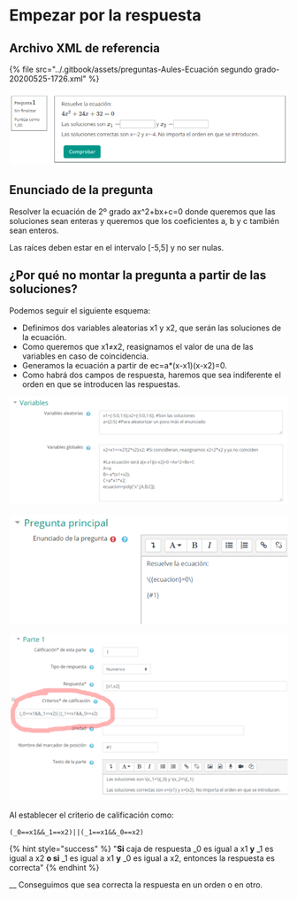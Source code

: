 # Empezar por la respuesta

## Archivo XML de referencia

{% file src="../.gitbook/assets/preguntas-Aules-Ecuación segundo grado-20200525-1726.xml" %}

![](<../.gitbook/assets/image (74).png>)

## Enunciado de la pregunta

Resolver la ecuación de 2º grado ax^2+bx+c=0 donde queremos que las soluciones sean enteras y queremos que los coeficientes a, b y c también sean enteros.&#x20;

Las raíces deben estar en el intervalo \[-5,5] y no ser nulas.

## ¿Por qué no montar la pregunta a partir de las soluciones?

Podemos seguir el siguiente esquema:

* Definimos dos variables aleatorias x1 y x2, que serán las soluciones de la ecuación.
* Como queremos que x1≠x2, reasignamos el valor de una de las variables en caso de coincidencia.
* Generamos la ecuación a partir de ec=a\*(x-x1)(x-x2)=0.
* Como habrá dos campos de respuesta, haremos que sea indiferente el orden en que se introducen las respuestas.



![](<../.gitbook/assets/image (90).png>)

![](<../.gitbook/assets/image (18).png>)

![](<../.gitbook/assets/image (32).png>)

Al establecer el criterio de calificación como:

```
(_0==x1&&_1==x2)||(_1==x1&&_0==x2)
```

{% hint style="success" %}
"**Si** caja de respuesta \_0 es igual a x1 **y** \_1 es igual a x2 **o si** \_1 es igual a x1 **y** \_0 es igual a x2, entonces la respuesta es correcta"
{% endhint %}

&#x20;__ Conseguimos que sea correcta la respuesta en un orden o en otro.
